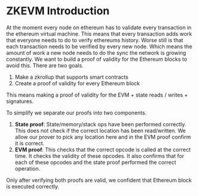 # ZKEVM Introduction

At the moment every node on ethereum has to validate every transaction in the ethereum virtual machine. This means that every transaction adds work that everyone needs to do to verify ethereums history. Worse still is that each transaction needs to be verified by every new node. Which means the amount of work a new node needs to do the sync the network is growing constantly. We want to build a proof of validity for the Ethereum blocks to avoid this. There are two goals.

1. Make a zkrollup that supports smart contracts
2. Create a proof of validity for every Ethereum block

This means making a proof of validity for the EVM + state reads  / writes + signatures.

To simplify we separate our proofs into two components.

1. **State proof**: State/memory/stack ops have been performed correctly. This does not check if the correct location has been read/written. We allow our prover to pick any location here and in the EVM proof confirm it is correct.
2. **EVM proof**: This checks that the correct opcode is called at the correct time. It checks the validity of these opcodes. It also confirms that for each of these opcodes and the state proof performed the correct operation.

Only after verifying both proofs are valid, we confident that Ethereum block is executed correctly.
